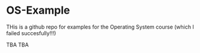 # OS-Example

THis is a github repo for examples for the Operating System course (which I failed succesfully!!!)

TBA TBA